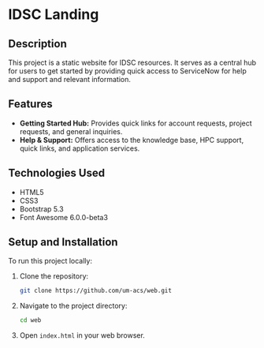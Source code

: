 # IDSC Landing 

## Description
This project is a static website for IDSC resources. It serves as a central hub for users to get started by providing quick access to ServiceNow for help and support and relevant information. 

## Features
- **Getting Started Hub:** Provides quick links for account requests, project requests, and general inquiries.
- **Help & Support:** Offers access to the knowledge base, HPC support, quick links, and application services.

## Technologies Used
- HTML5
- CSS3
- Bootstrap 5.3
- Font Awesome 6.0.0-beta3

## Setup and Installation
To run this project locally:
1. Clone the repository:
   ```bash
   git clone https://github.com/um-acs/web.git
   ```
2. Navigate to the project directory:
   ```bash
   cd web
   ```
3. Open `index.html` in your web browser.


